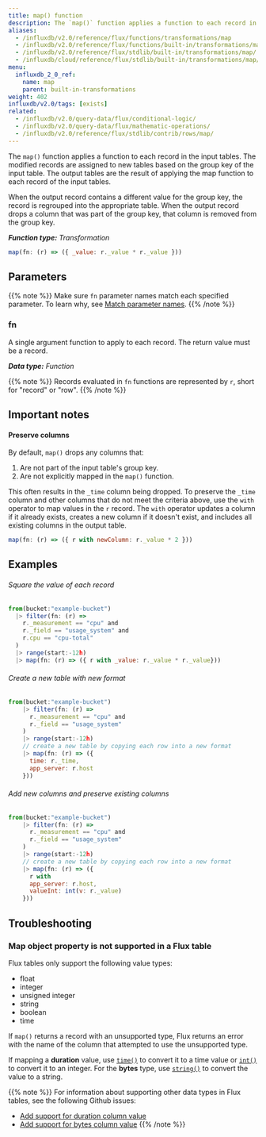 ```yaml
---
title: map() function
description: The `map()` function applies a function to each record in the input tables.
aliases:
  - /influxdb/v2.0/reference/flux/functions/transformations/map
  - /influxdb/v2.0/reference/flux/functions/built-in/transformations/map/
  - /influxdb/v2.0/reference/flux/stdlib/built-in/transformations/map/
  - /influxdb/cloud/reference/flux/stdlib/built-in/transformations/map/
menu:
  influxdb_2_0_ref:
    name: map
    parent: built-in-transformations
weight: 402
influxdb/v2.0/tags: [exists]
related:
  - /influxdb/v2.0/query-data/flux/conditional-logic/
  - /influxdb/v2.0/query-data/flux/mathematic-operations/
  - /influxdb/v2.0/reference/flux/stdlib/contrib/rows/map/
---
```


The `map()` function applies a function to each record in the input tables.
The modified records are assigned to new tables based on the group key of the input table.
The output tables are the result of applying the map function to each record of the input tables.

When the output record contains a different value for the group key, the record is regrouped into the appropriate table.
When the output record drops a column that was part of the group key, that column is removed from the group key.

_**Function type:** Transformation_

```js
map(fn: (r) => ({ _value: r._value * r._value }))
```

## Parameters

{{% note %}}
Make sure `fn` parameter names match each specified parameter. To learn why, see [Match parameter names](/influxdb/v2.0/reference/flux/language/data-model/#match-parameter-names).
{{% /note %}}

### fn

A single argument function to apply to each record.
The return value must be a record.

_**Data type:** Function_

{{% note %}}
Records evaluated in `fn` functions are represented by `r`, short for "record" or "row".
{{% /note %}}

## Important notes

#### Preserve columns

By default, `map()` drops any columns that:

1. Are not part of the input table's group key.
2. Are not explicitly mapped in the `map()` function.

This often results in the `_time` column being dropped.
To preserve the `_time` column and other columns that do not meet the criteria above,
use the `with` operator to map values in the `r` record.
The `with` operator updates a column if it already exists,
creates a new column if it doesn't exist, and includes all existing columns in
the output table.

```js
map(fn: (r) => ({ r with newColumn: r._value * 2 }))
```

## Examples

###### Square the value of each record

```js
from(bucket:"example-bucket")
  |> filter(fn: (r) =>
    r._measurement == "cpu" and
    r._field == "usage_system" and
    r.cpu == "cpu-total"
  )
  |> range(start:-12h)
  |> map(fn: (r) => ({ r with _value: r._value * r._value}))
```

###### Create a new table with new format

```js
from(bucket:"example-bucket")
    |> filter(fn: (r) =>
      r._measurement == "cpu" and
      r._field == "usage_system"
    )
    |> range(start:-12h)
    // create a new table by copying each row into a new format
    |> map(fn: (r) => ({
      time: r._time,
      app_server: r.host
    }))
```

###### Add new columns and preserve existing columns
```js
from(bucket:"example-bucket")
    |> filter(fn: (r) =>
      r._measurement == "cpu" and
      r._field == "usage_system"
    )
    |> range(start:-12h)
    // create a new table by copying each row into a new format
    |> map(fn: (r) => ({
      r with
      app_server: r.host,
      valueInt: int(v: r._value)
    }))
```

## Troubleshooting

### Map object property is not supported in a Flux table

Flux tables only support the following value types:

- float
- integer
- unsigned integer
- string
- boolean
- time

If `map()` returns a record with an unsupported type, Flux returns an error with
the name of the column that attempted to use the unsupported type.

If mapping a **duration** value, use [`time()`](/influxdb/v2.0/reference/flux/stdlib/built-in/transformations/type-conversions/time/)
to convert it to a time value or [`int()`](/influxdb/v2.0/reference/flux/stdlib/built-in/transformations/type-conversions/int/)
to convert it to an integer.
For the **bytes** type, use [`string()`](/influxdb/v2.0/reference/flux/stdlib/built-in/transformations/type-conversions/string/) to convert the value to a string.

{{% note %}}
For information about supporting other data types in Flux tables, see the
following Github issues:

- [Add support for duration column value](https://github.com/influxdata/flux/issues/1803)
- [Add support for bytes column value](https://github.com/influxdata/flux/issues/1804)
{{% /note %}}
